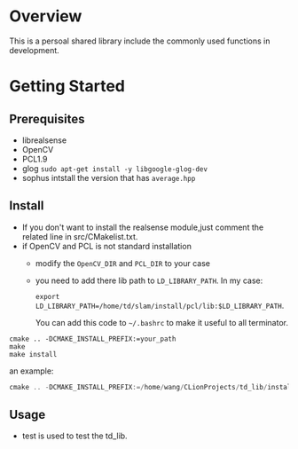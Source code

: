 # Overview
This is a persoal shared library include the commonly used functions in development.
# Getting Started
## Prerequisites
- librealsense
- OpenCV
- PCL1.9
- glog
    `sudo apt-get install -y libgoogle-glog-dev`
- sophus 
    intstall the version that has `average.hpp`


## Install
- If you don't want to install the realsense module,just comment the related line in src/CMakelist.txt.
- if OpenCV and PCL is not standard installation
    - modify the `OpenCV_DIR` and `PCL_DIR` to your case
    - you need to add there lib path to `LD_LIBRARY_PATH`. In my case:
     
        `export LD_LIBRARY_PATH=/home/td/slam/install/pcl/lib:$LD_LIBRARY_PATH`.
         
         You can add this code to `~/.bashrc` to make it useful to all terminator.
```
cmake .. -DCMAKE_INSTALL_PREFIX:=your_path
make 
make install
```
an example:
```asm
cmake .. -DCMAKE_INSTALL_PREFIX:=/home/wang/CLionProjects/td_lib/install
```

## Usage
- test is used to test the td_lib.


